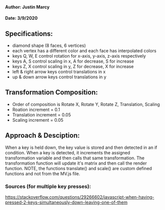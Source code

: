 #### Author: Justin Marcy
#### Date: 3/9/2020


## Specifications:
* diamond shape (8 faces, 6 vertices)
* each vertex has a different color and each face has interpolated colors 
* keys Q, W, E control rotation for x-axis, y-axis, z-axis respectively
* keys A, S control scaling in x, A for decrease, S for increase
* keys Z, X control scaling in y, Z for decrease, X for increase
* left & right arrow keys control translations in x
* up & down arrow keys control translations in y

## Transformation Composition:
* Order of composition is Rotate X, Rotate Y, Rotate Z, Translation, Scaling
* Roation increment = 0.1
* Translation increment = 0.05
* Scaling increment = 0.05

## Approach & Desciption:
When a key is held down, the key value is stored and then detected in an if condition.
When a key is detected, it increments the assigned transformation variable and then calls
that same transformation. The transformation function will update it's matrix and then call 
the render function. NOTE, the functions translate() and scale() are custom defined
functions and not from the MV.js file.

### Sources (for multiple key presses):
https://stackoverflow.com/questions/29266602/javascript-when-having-pressed-2-keys-simultaneously-down-leaving-one-of-them
